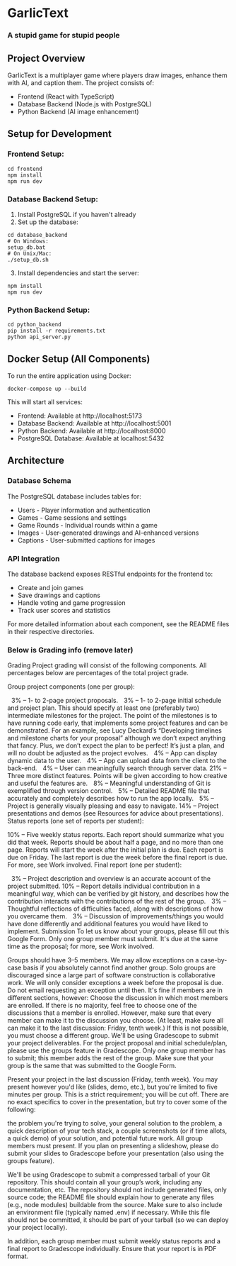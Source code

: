 # GarlicText
### A stupid game for stupid people

## Project Overview
GarlicText is a multiplayer game where players draw images, enhance them with AI, and caption them. The project consists of:
- Frontend (React with TypeScript)
- Database Backend (Node.js with PostgreSQL)
- Python Backend (AI image enhancement)

## Setup for Development

### Frontend Setup:
```
cd frontend
npm install
npm run dev
```

### Database Backend Setup:
1. Install PostgreSQL if you haven't already
2. Set up the database:
```
cd database_backend
# On Windows:
setup_db.bat
# On Unix/Mac:
./setup_db.sh
```
3. Install dependencies and start the server:
```
npm install
npm run dev
```

### Python Backend Setup:
```
cd python_backend
pip install -r requirements.txt
python api_server.py
```

## Docker Setup (All Components)

To run the entire application using Docker:
```
docker-compose up --build
```

This will start all services:
- Frontend: Available at http://localhost:5173
- Database Backend: Available at http://localhost:5001
- Python Backend: Available at http://localhost:8000
- PostgreSQL Database: Available at localhost:5432

## Architecture

### Database Schema
The PostgreSQL database includes tables for:
- Users - Player information and authentication
- Games - Game sessions and settings
- Game Rounds - Individual rounds within a game
- Images - User-generated drawings and AI-enhanced versions
- Captions - User-submitted captions for images

### API Integration
The database backend exposes RESTful endpoints for the frontend to:
- Create and join games
- Save drawings and captions
- Handle voting and game progression
- Track user scores and statistics

For more detailed information about each component, see the README files in their respective directories.

### Below is Grading info (remove later)
Grading
Project grading will consist of the following components. All percentages below are percentages of the total project grade.

Group project components (one per group):

 3% – 1- to 2-page project proposals.
 3% – 1- to 2-page initial schedule and project plan. This should specify at least one (preferably two) intermediate milestones for the project. The point of the milestones is to have running code early, that implements some project features and can be demonstrated. For an example, see Lucy Deckard’s “Developing timelines and milestone charts for your proposal” although we don’t expect anything that fancy. Plus, we don’t expect the plan to be perfect! It’s just a plan, and will no doubt be adjusted as the project evolves.
 4% – App can display dynamic data to the user.
 4% – App can upload data from the client to the back-end.
 4% – User can meaningfully search through server data.
21% – Three more distinct features. Points will be given according to how creative and useful the features are.
 8% – Meaningful understanding of Git is exemplified through version control.
 5% – Detailed README file that accurately and completely describes how to run the app locally.
 5% – Project is generally visually pleasing and easy to navigate.
14% – Project presentations and demos (see Resources for advice about presentations).
Status reports (one set of reports per student):

10% – Five weekly status reports. Each report should summarize what you did that week. Reports should be about half a page, and no more than one page.
Reports will start the week after the initial plan is due.
Each report is due on Friday.
The last report is due the week before the final report is due.
For more, see Work involved.
Final report (one per student):

 3% – Project description and overview is an accurate account of the project submitted.
10% – Report details individual contribution in a meaningful way, which can be verified by git history, and describes how the contribution interacts with the contributions of the rest of the group.
 3% – Thoughtful reflections of difficulties faced, along with descriptions of how you overcame them.
 3% – Discussion of improvements/things you would have done differently and additional features you would have liked to implement.
Submission
To let us know about your groups, please fill out this Google Form. Only one group member must submit. It's due at the same time as the proposal; for more, see Work involved.

Groups should have 3–5 members. We may allow exceptions on a case-by-case basis if you absolutely cannot find another group. Solo groups are discouraged since a large part of software construction is collaborative work.
We will only consider exceptions a week before the proposal is due. Do not email requesting an exception until then.
It's fine if members are in different sections, however:
Choose the discussion in which most members are enrolled.
If there is no majority, feel free to choose one of the discussions that a member is enrolled.
However, make sure that every member can make it to the discussion you choose. (At least, make sure all can make it to the last discussion: Friday, tenth week.) If this is not possible, you must choose a different group.
We'll be using Gradescope to submit your project deliverables. For the project proposal and initial schedule/plan, please use the groups feature in Gradescope. Only one group member has to submit; this member adds the rest of the group. Make sure that your group is the same that was submitted to the Google Form.

Present your project in the last discussion (Friday, tenth week). You may present however you'd like (slides, demo, etc.), but you're limited to five minutes per group. This is a strict requirement; you will be cut off. There are no exact specifics to cover in the presentation, but try to cover some of the following:

the problem you're trying to solve,
your general solution to the problem,
a quick description of your tech stack,
a couple screenshots (or if time allots, a quick demo) of your solution, and
potential future work.
All group members must present. If you plan on presenting a slideshow, please do submit your slides to Gradescope before your presentation (also using the groups feature).

We'll be using Gradescope to submit a compressed tarball of your Git repository. This should contain all your group’s work, including any documentation, etc. The repository should not include generated files, only source code; the README file should explain how to generate any files (e.g., node modules) buildable from the source. Make sure to also include an environment file (typically named .env) if necessary. While this file should not be committed, it should be part of your tarball (so we can deploy your project locally).

In addition, each group member must submit weekly status reports and a final report to Gradescope individually. Ensure that your report is in PDF format.